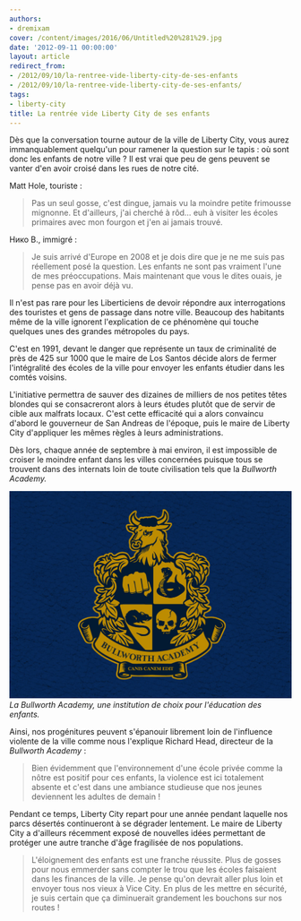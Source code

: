 ```yaml
---
authors:
- dremixam
cover: /content/images/2016/06/Untitled%20%281%29.jpg
date: '2012-09-11 00:00:00'
layout: article
redirect_from:
- /2012/09/10/la-rentree-vide-liberty-city-de-ses-enfants
- /2012/09/10/la-rentree-vide-liberty-city-de-ses-enfants/
tags:
- liberty-city
title: La rentrée vide Liberty City de ses enfants
---
```



Dès que la conversation tourne autour de la ville de Liberty City, vous aurez immanquablement quelqu'un pour ramener la question sur le tapis : où sont donc les enfants de notre ville ? Il est vrai que peu de gens peuvent se vanter d'en avoir croisé dans les rues de notre cité.

Matt Hole, touriste :

> Pas un seul gosse, c'est dingue, jamais vu la moindre petite frimousse mignonne. Et d'ailleurs, j'ai cherché à rôd… euh à visiter les écoles primaires avec mon fourgon et j'en ai jamais trouvé.

Нико B., immigré :

> Je suis arrivé d'Europe en 2008 et je dois dire que je ne me suis pas réellement posé la question. Les enfants ne sont pas vraiment l'une de mes préoccupations. Mais maintenant que vous le dites ouais, je pense pas en avoir déjà vu.

Il n'est pas rare pour les Liberticiens de devoir répondre aux interrogations des touristes et gens de passage dans notre ville. Beaucoup des habitants même de la ville ignorent l'explication de ce phénomène qui touche quelques unes des grandes métropoles du pays.

C'est en 1991, devant le danger que représente un taux de criminalité de près de 425 sur 1000 que le maire de Los Santos décide alors de fermer l'intégralité des écoles de la ville pour envoyer les enfants étudier dans les comtés voisins.

L'initiative permettra de sauver des dizaines de milliers de nos petites têtes blondes qui se consacreront alors à leurs études plutôt que de servir de cible aux malfrats locaux. C'est cette efficacité qui a alors convaincu d'abord le gouverneur de San Andreas de l'époque, puis le maire de Liberty City d'appliquer les mêmes règles à leurs administrations.

Dès lors, chaque année de septembre à mai environ, il est impossible de croiser le moindre enfant dans les villes concernées puisque tous se trouvent dans des internats loin de toute civilisation tels que la _Bullworth Academy._

![La Bullworth Academy, une institution de choix pour l'éducation des enfants.](/content/images/2016/06/bullworth-academy.png)
_La Bullworth Academy, une institution de choix pour l'éducation des enfants._

Ainsi, nos progénitures peuvent s'épanouir librement loin de l'influence violente de la ville comme nous l'explique Richard Head, directeur de la _Bullworth Academy_ :

> Bien évidemment que l'environnement d'une école privée comme la nôtre est positif pour ces enfants, la violence est ici totalement absente et c'est dans une ambiance studieuse que nos jeunes deviennent les adultes de demain !

Pendant ce temps, Liberty City repart pour une année pendant laquelle nos parcs désertés continueront à se dégrader lentement. Le maire de Liberty City a d'ailleurs récemment exposé de nouvelles idées permettant de protéger une autre tranche d'âge fragilisée de nos populations.

> L'éloignement des enfants est une franche réussite. Plus de gosses pour nous emmerder sans compter le trou que les écoles faisaient dans les finances de la ville. Je pense qu'on devrait aller plus loin et envoyer tous nos vieux à Vice City. En plus de les mettre en sécurité, je suis certain que ça diminuerait grandement les bouchons sur nos routes !